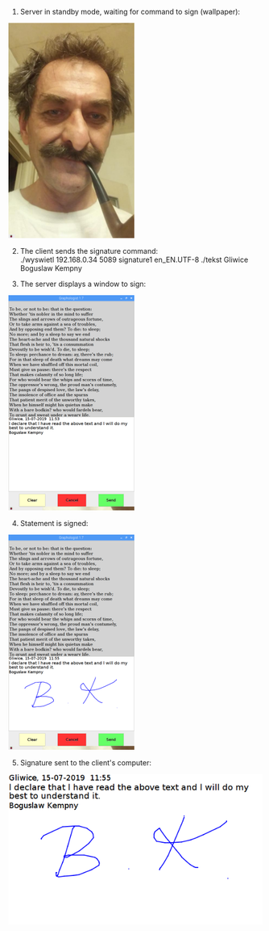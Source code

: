 1. Server in standby mode, waiting for command to sign (wallpaper):

![Server is waiting ](/screenshots/standby.png?raw=true "Waiting")

2. The client sends the signature command:<br>
./wyswietl 192.168.0.34 5089 signature1 en_EN.UTF-8 ./tekst Gliwice Boguslaw Kempny

3. The server displays a window to sign:

![Server is waiting fo sign ](/screenshots/ready_to_sign.png?raw=true "signing")

4. Statement is signed:

![Signed ](/screenshots/signed.png?raw=true "signing")

5. Signature sent to the client's computer:<br>

![Signature](/screenshots/signature1.png?raw=true "signature")
